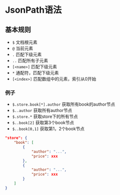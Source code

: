 



# JsonPath语法


## 基本规则
* `$` 文档根元素
* `@` 当前元素
* `.` 匹配下级元素
* `..` 匹配所有子元素
* `[<name>]` 匹配下级元素
* `*` 通配符，匹配下级元素
* `[<index>]` 匹配数组中的元素，索引从0开始


### 例子
* `$.store.book[*].author`  获取所有book的author节点
* `$..author`  获取所有author节点
* `$.store.*`  获取store下的所有节点
* `$..book[2]` 获取第3个book节点
* `$..book[0,1]` 获取第1，2个book节点


```json
"store": {
    "book": [
        {
            "author": "...",
            "price": xxx
        },
        {
            "author": "...",
            "price": xxx
        }
    ]
}
```